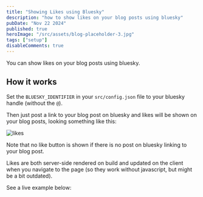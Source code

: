 ```yaml
---
title: "Showing Likes using Bluesky"
description: "how to show likes on your blog posts using bluesky"
pubDate: "Nov 22 2024"
published: true
heroImage: "/src/assets/blog-placeholder-3.jpg"
tags: ["setup"]
disableComments: true
---
```


You can show likes on your blog posts using bluesky.

## How it works

Set the `BLUESKY_IDENTIFIER` in your `src/config.json` file to your bluesky handle (without the `@`).

Then just post a link to your blog post on bluesky and likes will be shown on your blog posts, looking something like this:

![likes]($assets/likes.png)

Note that no like button is shown if there is no post on bluesky linking to your blog post.

Likes are both server-side rendered on build and updated on the client when you navigate to the page 
(so they work without javascript, but might be a bit outdated).

See a live example below: